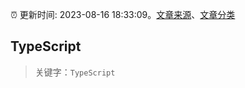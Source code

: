 :alarm_clock: 更新时间: 2023-08-16 18:33:09。[文章来源](/README.md)、[文章分类](/TAGS.md)

## TypeScript


> 关键字：`TypeScript`



